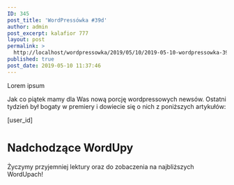 ```yaml
---
ID: 345
post_title: 'WordPressówka #39d'
author: admin
post_excerpt: kalafior 777
layout: post
permalink: >
  http://localhost/wordpressowka/2019/05/10/2019-05-10-wordpressowka-39a/
published: true
post_date: 2019-05-10 11:37:46
---
```

<!-- wp:columns {"columns":3} -->
<div class="wp-block-columns has-3-columns"><!-- wp:column -->
<div class="wp-block-column"><!-- wp:acf/owl-link {
    "id": "block_5e15d8effe2e7",
    "name": "acf\/owl-link",
    "data": {
        "opis": "Jakiś opis",
        "_opis": "field_5c5706bb6e493",
        "link": {
            "title": "Przykładowa strona",
            "url": "http:\/\/onet.pl",
            "target": "_blank"
        },
        "_link": "field_5c5706f36e494"
    },
    "align": "",
    "mode": "preview"
} /-->

<!-- wp:paragraph -->
<p>Lorem ipsum</p>
<!-- /wp:paragraph --></div>
<!-- /wp:column -->

<!-- wp:column -->
<div class="wp-block-column"><!-- wp:acf/owl-link {
    "id": "block_5e15d913fe2e8",
    "name": "acf\/owl-link",
    "data": {
        "opis": "Jakiś inny opis",
        "_opis": "field_5c5706bb6e493",
        "link": {
            "title": "WordPressówka #39d",
            "url": "http:\/\/localhost\/wordpressowka\/2019\/05\/10\/2019-05-10-wordpressowka-39a\/",
            "target": ""
        },
        "_link": "field_5c5706f36e494"
    },
    "align": "",
    "mode": "preview"
} /-->

<!-- wp:paragraph -->
<p></p>
<!-- /wp:paragraph --></div>
<!-- /wp:column -->

<!-- wp:column -->
<div class="wp-block-column"><!-- wp:acf/owl-link {
    "id": "block_5e15d924fe2e9",
    "name": "acf\/owl-link",
    "data": {
        "opis": "Zupełnie inny opis",
        "_opis": "field_5c5706bb6e493",
        "link": {
            "title": "WordPressówka #39d",
            "url": "http:\/\/localhost\/wordpressowka\/2019\/05\/10\/2019-05-10-wordpressowka-39a\/",
            "target": ""
        },
        "_link": "field_5c5706f36e494"
    },
    "align": "",
    "mode": "preview"
} /-->

<!-- wp:paragraph -->
<p></p>
<!-- /wp:paragraph --></div>
<!-- /wp:column --></div>
<!-- /wp:columns -->

<!-- wp:acf/test {
    "id": "block_5e4514489fa8a",
    "name": "acf\/test",
    "align": "center",
    "mode": "preview"
} /-->

<!-- wp:acf/test2 {
    "id": "block_5e451541891d8",
    "name": "acf\/test2",
    "data": [],
    "align": "center",
    "mode": "preview"
} /-->

<!-- wp:paragraph -->
<p>Jak co piątek mamy dla Was nową porcję wordpressowych newsów. Ostatni tydzień był bogaty w premiery i dowiecie się o nich z poniższych artykułów:</p>
<!-- /wp:paragraph -->

<!-- wp:paragraph -->
<p>[user_id]</p>
<!-- /wp:paragraph -->

<!-- wp:acf/owl-link {
    "id": "block_5cd4af1ecce2e",
    "name": "acf\/owl-link",
    "data": {
        "opis": "<p>W końcu zakończyła się beta ACF Blocks. Ostatecznie ACF Block będzie dostępny tylko w wersji PRO, ale biorąc pod uwagę jakie jest to dobre narzędzie to zapłacenie tych $100 nie powinno być problemem.<\/p>",
        "_opis": "field_5c5706bb6e493",
        "link": {
            "title": "ACF 5.8.0 Release – PHP Blocks for Gutenberg",
            "url": "https:\/\/www.advancedcustomfields.com\/blog\/acf-5-8-0-release-php-blocks-for-gutenberg\/",
            "target": "_blank"
        },
        "_link": "field_5c5706f36e494"
    },
    "align": "",
    "mode": "preview"
} /-->

<!-- wp:acf/owl-link {
    "id": "block_5cd4afc7cce2f",
    "name": "acf\/owl-link",
    "data": {
        "opis": "<p>A jak przy blokach jesteśmy to zerknijcie też na ACF Blocks – The Ultimate Gutenberg Blocks Suite, czyli zestaw bloków Gutenbergowych stworzonych z myślą o ACF Blocks.<\/p>",
        "_opis": "field_5c5706bb6e493",
        "link": {
            "title": "ACF Blocks – The Ultimate Gutenberg Blocks Suite",
            "url": "https:\/\/acfblocks.com\/",
            "target": "_blank"
        },
        "_link": "field_5c5706f36e494"
    },
    "align": "",
    "mode": "preview"
} /-->

<!-- wp:acf/owl-link {
    "id": "block_5cd4b03ecce30",
    "name": "acf\/owl-link",
    "data": {
        "opis": "<p>Strasznie mi się podoba inicjatywa warsztatów dla dzieciaków. W Finlandii widziałem, że cieszyły się one dużym powodzeniem. Jeżeli więc nie macie pomysłu dla dziecka w trakcie WordCamp Europe to polecam.<\/p>",
        "_opis": "field_5c5706bb6e493",
        "link": {
            "title": "WordPress workshop for kids",
            "url": "https:\/\/2019.europe.wordcamp.org\/2019\/05\/07\/wordpress-workshop-for-kids\/#more-8642",
            "target": "_blank"
        },
        "_link": "field_5c5706f36e494"
    },
    "align": "",
    "mode": "preview"
} /-->

<!-- wp:acf/owl-link {
    "id": "block_5cd4b0fdcce31",
    "name": "acf\/owl-link",
    "data": {
        "opis": "<p>Nowa wersja Google Lighthouse rozpoznaje strony oparte o WP i stara się podpowiedzieć co zrobić żeby nasza strona była szybsza.<\/p>",
        "_opis": "field_5c5706bb6e493",
        "link": {
            "title": "v5.0.0",
            "url": "https:\/\/github.com\/GoogleChrome\/lighthouse\/releases\/tag\/v5.0.0",
            "target": "_blank"
        },
        "_link": "field_5c5706f36e494"
    },
    "align": "",
    "mode": "preview"
} /-->

<!-- wp:acf/owl-link {
    "id": "block_5cd4b26ecce32",
    "name": "acf\/owl-link",
    "data": {
        "opis": "<p>Pantheon.io opowiada troszkę o tym jak działa ich infrastruktura.<\/p>",
        "_opis": "field_5c5706bb6e493",
        "link": {
            "title": "How Do I Know It's Working: Disaster Recovery Edition",
            "url": "https:\/\/pantheon.io\/blog\/how-do-i-know-its-working-disaster-recovery-edition?utm_campaign=Oktopost-2019+Blog&utm_content=Oktopost-twitter-&utm_medium=social%2520earned&utm_source=twitter",
            "target": "_blank"
        },
        "_link": "field_5c5706f36e494"
    },
    "align": "",
    "mode": "preview"
} /-->

<!-- wp:acf/owl-link {
    "id": "block_5cd4b377cce33",
    "name": "acf\/owl-link",
    "data": {
        "opis": "<p>Dość popularnym ostatnio tematem jest połączenie WP i ReactJS. Frontity jest frameworkiem, która ma to ułatwić. Nie testowałem jeszcze, ale wygląda ciekawie.<\/p>",
        "_opis": "field_5c5706bb6e493",
        "link": {
            "title": "Create amazing websites using WordPress &amp; React",
            "url": "https:\/\/frontity.org",
            "target": "_blank"
        },
        "_link": "field_5c5706f36e494"
    },
    "align": "",
    "mode": "preview"
} /-->

<!-- wp:acf/owl-link {
    "id": "block_5cd4b4bbcce35",
    "name": "acf\/owl-link",
    "data": {
        "opis": "<p>The Camels zebrało najciekawsze artykuły o tym zacząć przygodę z WordPressem w jednym miejscu.<\/p>",
        "_opis": "field_5c5706bb6e493",
        "link": {
            "title": "Podstawy WP",
            "url": "https:\/\/thecamels.org\/pl\/podstawy-wp\/",
            "target": "_blank"
        },
        "_link": "field_5c5706f36e494"
    },
    "align": "",
    "mode": "preview"
} /-->

<!-- wp:acf/owl-link {
    "id": "block_5cd4b421cce34",
    "name": "acf\/owl-link",
    "data": {
        "opis": "<p>A na koniec ciekawy artykuł o tym jak działa JPG. Poza zawartością jest on świetnie zrealizowany techniczny i aż warto się nim pobawić.<\/p>",
        "_opis": "field_5c5706bb6e493",
        "link": {
            "title": "Unraveling the JPEG",
            "url": "https:\/\/parametric.press\/issue-01\/unraveling-the-jpeg\/",
            "target": "_blank"
        },
        "_link": "field_5c5706f36e494"
    },
    "align": "",
    "mode": "preview"
} /-->

<!-- wp:html -->
<h2 style="font-size: 25px; margin-top: 40px; font-weight:700; color: var(--primary-light);">Nadchodzące WordUpy</h2>
<!-- /wp:html -->

<!-- wp:acf/owl-link {
    "id": "block_5cd4b67935cbd",
    "name": "acf\/owl-link",
    "data": {
        "opis": "<p><strong>14 maja<\/strong>, <strong>w Warszawie<\/strong> odbędzie się WordUp - #track beginners. Będzie można posłuchać o tym jak zrobić prosty landing page za pomocą Gutenberga, o hostingu oraz o pluginach.<\/p>",
        "_opis": "field_5c5706bb6e493",
        "link": {
            "title": "WordUp Warszawa #beginners 2019",
            "url": "https:\/\/www.facebook.com\/events\/aleje-jerozolimskie-93-nowogrodzka-square\/wordup-warszawa\/446766342565584\/",
            "target": "_blank"
        },
        "_link": "field_5c5706f36e494"
    },
    "align": "",
    "mode": "preview"
} /-->

<!-- wp:acf/owl-link {
    "id": "block_5cd4b74f35cbe",
    "name": "acf\/owl-link",
    "data": {
        "opis": "<p><strong>16 maja, w Kaliszu<\/strong> odbędzie się 3. WordUp. Tutaj będzie można dowiedzieć się o contencie, komunikacji developera z klientem oraz o blokach gutenbergowych.<br \/><br \/>W przypadku tej ostatniej prezentacji osobiście przedstawię temat (Maciek) :)<br \/><br \/><\/p>",
        "_opis": "field_5c5706bb6e493",
        "link": {
            "title": "WordUp! Kalisz nr 3",
            "url": "https:\/\/pl-pl.facebook.com\/events\/400601550735905\/",
            "target": "_blank"
        },
        "_link": "field_5c5706f36e494"
    },
    "align": "",
    "mode": "preview"
} /-->

<!-- wp:acf/owl-link {
    "id": "block_5cd4b85735cbf",
    "name": "acf\/owl-link",
    "data": {
        "opis": "<p>20 maja odbędzie się też szczęśliwy, 13. WordUp w Poznaniu.<\/p>",
        "_opis": "field_5c5706bb6e493",
        "link": {
            "title": "WordPress WordUp Poznań #13",
            "url": "https:\/\/www.facebook.com\/wordpresspoznan\/",
            "target": "_blank"
        },
        "_link": "field_5c5706f36e494"
    },
    "align": "",
    "mode": "preview"
} /-->

<!-- wp:paragraph -->
<p>Życzymy przyjemniej lektury oraz do zobaczenia na najbliższych WordUpach!</p>
<!-- /wp:paragraph -->